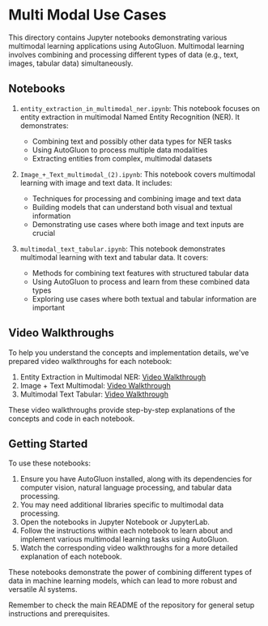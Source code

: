 # Multi Modal Use Cases

This directory contains Jupyter notebooks demonstrating various multimodal learning applications using AutoGluon. Multimodal learning involves combining and processing different types of data (e.g., text, images, tabular data) simultaneously.

## Notebooks

1. `entity_extraction_in_multimodal_ner.ipynb`: This notebook focuses on entity extraction in multimodal Named Entity Recognition (NER). It demonstrates:
   - Combining text and possibly other data types for NER tasks
   - Using AutoGluon to process multiple data modalities
   - Extracting entities from complex, multimodal datasets

2. `Image_+_Text_multimodal_(2).ipynb`: This notebook covers multimodal learning with image and text data. It includes:
   - Techniques for processing and combining image and text data
   - Building models that can understand both visual and textual information
   - Demonstrating use cases where both image and text inputs are crucial

3. `multimodal_text_tabular.ipynb`: This notebook demonstrates multimodal learning with text and tabular data. It covers:
   - Methods for combining text features with structured tabular data
   - Using AutoGluon to process and learn from these combined data types
   - Exploring use cases where both textual and tabular information are important

## Video Walkthroughs

To help you understand the concepts and implementation details, we've prepared video walkthroughs for each notebook:

1. Entity Extraction in Multimodal NER: [Video Walkthrough](https://drive.google.com/file/d/1qjAkd_CYPFGLCecjCQZZhSXRGBf4ZhzJ/view?usp=sharing)
2. Image + Text Multimodal: [Video Walkthrough](https://drive.google.com/file/d/1JTHVvqBadPEDhh1LXPT-FcL6pR8m-3GN/view?usp=sharing)
3. Multimodal Text Tabular: [Video Walkthrough](https://drive.google.com/file/d/1WwRZLfAFnp5uKvn66gPQbNaOtdySzbDj/view?usp=sharing)

These video walkthroughs provide step-by-step explanations of the concepts and code in each notebook.

## Getting Started

To use these notebooks:

1. Ensure you have AutoGluon installed, along with its dependencies for computer vision, natural language processing, and tabular data processing.
2. You may need additional libraries specific to multimodal data processing.
3. Open the notebooks in Jupyter Notebook or JupyterLab.
4. Follow the instructions within each notebook to learn about and implement various multimodal learning tasks using AutoGluon.
5. Watch the corresponding video walkthroughs for a more detailed explanation of each notebook.

These notebooks demonstrate the power of combining different types of data in machine learning models, which can lead to more robust and versatile AI systems.

Remember to check the main README of the repository for general setup instructions and prerequisites.